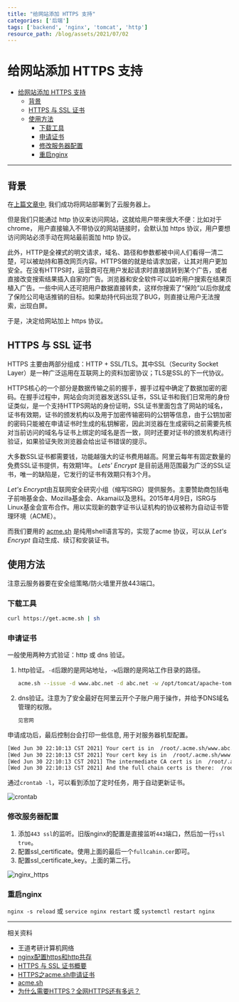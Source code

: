 ```yaml
---
title: "给网站添加 HTTPS 支持" 
categories: ['后端']
tags: ['backend', 'nginx', 'tomcat', 'http']
resource_path: /blog/assets/2021/07/02
---
```


# 给网站添加 HTTPS 支持

- [给网站添加 HTTPS 支持](#给网站添加-https-支持)
  - [背景](#背景)
  - [HTTPS 与 SSL 证书](#https-与-ssl-证书)
  - [使用方法](#使用方法)
    - [下载工具](#下载工具)
    - [申请证书](#申请证书)
    - [修改服务器配置](#修改服务器配置)
    - [重启nginx](#重启nginx)

---

## 背景

在[上篇文章中](https://viruspc.github.io/blog//%E5%90%8E%E7%AB%AF/2021/07/01/website_deployment.html), 我们成功将网站部署到了云服务器上。

但是我们只能通过 http 协议来访问网站，这就给用户带来很大不便：比如对于 chrome， 用户直接输入不带协议的网站链接时，会默认加 https 协议，用户要想访问网站必须手动在网站最前面加 http 协议。

此外，HTTP是全裸式的明文请求，域名、路径和参数都被中间人们看得一清二楚，可以被劫持和篡改网页内容。HTTPS做的就是给请求加密，让其对用户更加安全。在没有HTTPS时，运营商可在用户发起请求时直接跳转到某个广告，或者直接改变搜索结果插入自家的广告。浏览器和安全软件可以监听用户搜索在结果页植入广告。一些中间人还可把用户数据直接转卖，这样你搜索了“保险”以后你就成了保险公司电话推销的目标。如果劫持代码出现了BUG，则直接让用户无法搜索，出现白屏。

于是，决定给网站加上 https 协议。

## HTTPS 与 SSL 证书

HTTPS 主要由两部分组成：HTTP + SSL/TLS。其中SSL（Security Socket Layer）是一种广泛运用在互联网上的资料加密协议；TLS是SSL的下一代协议。

HTTPS核心的一个部分是数据传输之前的握手，握手过程中确定了数据加密的密码。在握手过程中，网站会向浏览器发送SSL证书，SSL证书和我们日常用的身份证类似，是一个支持HTTPS网站的身份证明，SSL证书里面包含了网站的域名，证书有效期，证书的颁发机构以及用于加密传输密码的公钥等信息，由于公钥加密的密码只能被在申请证书时生成的私钥解密，因此浏览器在生成密码之前需要先核对当前访问的域名与证书上绑定的域名是否一致，同时还要对证书的颁发机构进行验证，如果验证失败浏览器会给出证书错误的提示。

大多数SSL证书都需要钱，功能越强大的证书费用越高。阿里云每年有固定数量的免费SSL证书提供，有效期1年。 *Lets' Encrypt* 是目前适用范围最为广泛的SSL证书，唯一的缺陷是，它发行的证书有效期只有3个月。

*Let's Encrypt*由互联网安全研究小组（缩写ISRG）提供服务。主要赞助商包括电子前哨基金会、Mozilla基金会、Akamai以及思科。2015年4月9日，ISRG与Linux基金会宣布合作。用以实现新的数字证书认证机构的协议被称为自动证书管理环境（ACME）。

而我们要用的 [acme.sh](https://github.com/acmesh-official/acme.sh) 是纯用shell语言写的，实现了acme 协议，可以从 *Let's Encrypt* 自动生成、续订和安装证书。

## 使用方法

注意云服务器要在安全组策略/防火墙里开放443端口。

### 下载工具  

```bash
curl https://get.acme.sh | sh
```

### 申请证书

一般使用两种方式验证：http 或 dns 验证。

1. http验证。`-d`后跟的是网站地址，`-w`后跟的是网站工作目录的路径。  

    ```bash
    acme.sh --issue -d www.abc.net -d abc.net -w /opt/tomcat/apache-tomcat-8.5.42/webapps/ROOT/
    ```
2. dns验证。注意为了安全最好在阿里云开个子账户用于操作，并给予DNS域名管理的权限。

    ```bash
    见官网
    ```
    
申请成功后，最后控制台会打印一些信息, 用于对服务器机型配置。

```bash
[Wed Jun 30 22:10:13 CST 2021] Your cert is in  /root/.acme.sh/www.abc.net/www.yunhaiwang.net.cer 
[Wed Jun 30 22:10:13 CST 2021] Your cert key is in  /root/.acme.sh/www.abc.net/www.abc.net.key 
[Wed Jun 30 22:10:13 CST 2021] The intermediate CA cert is in  /root/.acme.sh/www.abc.net/ca.cer 
[Wed Jun 30 22:10:13 CST 2021] And the full chain certs is there:  /root/.acme.sh/www.abc.net/fullchain.cer
```

通过`crontab -l`，可以看到添加了定时任务，用于自动更新证书。

![crontab]({{page.resource_path}}/crontab.png)

### 修改服务器配置

1. 添加`443 ssl`的监听。旧版nginx的配置是直接监听`443`端口，然后加一行`ssl true`。
2. 配置ssl_certificate。使用上面的最后一个`fullcahin.cer`即可。
3. 配置ssl_certificate_key。上面的第二行。

![nginx_https]({{page.resource_path}}/nginx_https.png)

### 重启nginx

`nginx -s reload` 或 `service nginx restart` 或 `systemctl restart nginx`


---

相关资料

- 王道考研计算机网络
- [nginx配置https和http共存](https://blog.csdn.net/qq_39403545/article/details/86545775)
- [HTTPS 与 SSL 证书概要](https://www.runoob.com/w3cnote/https-ssl-intro.html)
- [HTTPS之acme.sh申请证书](https://www.cnblogs.com/clsn/p/10040334.html)
- [acme.sh](https://github.com/acmesh-official/acme.sh)
- [为什么需要HTTPS？全网HTTPS还有多远？](https://zhuanlan.zhihu.com/p/19979483)
